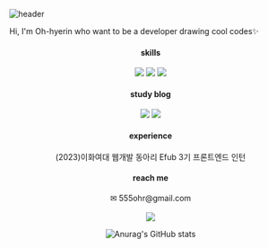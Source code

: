 ![header](https://capsule-render.vercel.app/api?type=waving&color=0:fcf9bd,100:2eceff&text=FE%20developer,%20%20Hyerin&fontColor=ffffff&fontSize=30 )

<p>Hi, I'm Oh-hyerin who want to be a developer drawing cool codes✨ </p>
<div align="center">
<h4>skills</h4>
<img src="https://img.shields.io/badge/javascript-yellow"/>
<img src="https://img.shields.io/badge/typescript-blue"/>
<img src="https://img.shields.io/badge/react-skyblue"/>
<br/>
<h4>study blog</h4>
<a href="https://shy-tellurium-52b.notion.site/b4c114077a2a46648ea08855cb2d1684?pvs=4"><img src="https://img.shields.io/badge/notion-white"/></a>
<a href="https://velog.io/@roseis00"><img src="https://img.shields.io/badge/velog-black"/></a>
<h4>experience</h4>
<p>(2023)이화여대 웹개발 동아리 Efub 3기 프론트엔드 인턴</p>
<h4>reach me</h4> 
✉ 555ohr@gmail.com
<br/>
<br/>
<img src="https://github-readme-stats.vercel.app/api/top-langs/?username=ooherin&layout=compact">
<br/>
  
![Anurag's GitHub stats](https://github-readme-stats.vercel.app/api?username=ooherin&show_icons=true&theme=radical)
<br/>
</div>
